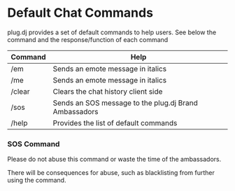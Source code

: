 # Default Chat Commands

plug.dj provides a set of default commands to help users. See below the command and the response/function of each 
command

| Command   | Help                                                  |
| -------   | ----                                                  |
| /em       | Sends an emote message in italics                     |
| /me       | Sends an emote message in italics                     |
| /clear    | Clears the chat history client side                   |
| /sos      | Sends an SOS message to the plug.dj Brand Ambassadors |
| /help     | Provides the list of default commands                 |


### SOS Command

Please do not abuse this command or waste the time of the ambassadors.

There will be consequences for abuse, such as blacklisting from further using the command.